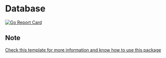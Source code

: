 # Database
[![Go Report Card](https://goreportcard.com/badge/github.com/golang-common-packages/database)](https://goreportcard.com/report/github.com/golang-common-packages/database)

## Note
[Check this template for more information and know how to use this package](https://github.com/golang-common-packages/template)